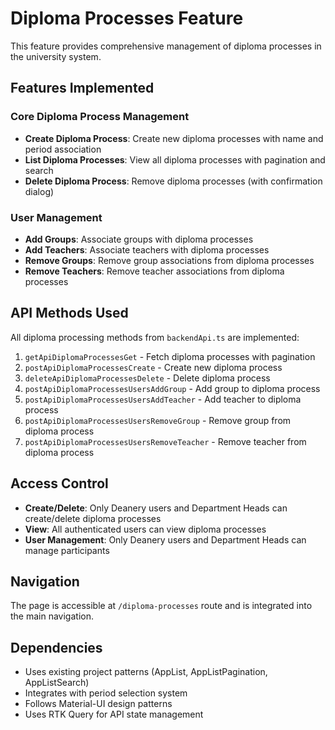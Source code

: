 # Diploma Processes Feature

This feature provides comprehensive management of diploma processes in the university system.

## Features Implemented

### Core Diploma Process Management
- **Create Diploma Process**: Create new diploma processes with name and period association
- **List Diploma Processes**: View all diploma processes with pagination and search
- **Delete Diploma Process**: Remove diploma processes (with confirmation dialog)

### User Management
- **Add Groups**: Associate groups with diploma processes
- **Add Teachers**: Associate teachers with diploma processes  
- **Remove Groups**: Remove group associations from diploma processes
- **Remove Teachers**: Remove teacher associations from diploma processes

## API Methods Used

All diploma processing methods from `backendApi.ts` are implemented:

1. `getApiDiplomaProcessesGet` - Fetch diploma processes with pagination
2. `postApiDiplomaProcessesCreate` - Create new diploma process
3. `deleteApiDiplomaProcessesDelete` - Delete diploma process
4. `postApiDiplomaProcessesUsersAddGroup` - Add group to diploma process
5. `postApiDiplomaProcessesUsersAddTeacher` - Add teacher to diploma process
6. `postApiDiplomaProcessesUsersRemoveGroup` - Remove group from diploma process
7. `postApiDiplomaProcessesUsersRemoveTeacher` - Remove teacher from diploma process

## Access Control

- **Create/Delete**: Only Deanery users and Department Heads can create/delete diploma processes
- **View**: All authenticated users can view diploma processes
- **User Management**: Only Deanery users and Department Heads can manage participants

## Navigation

The page is accessible at `/diploma-processes` route and is integrated into the main navigation.

## Dependencies

- Uses existing project patterns (AppList, AppListPagination, AppListSearch)
- Integrates with period selection system
- Follows Material-UI design patterns
- Uses RTK Query for API state management
